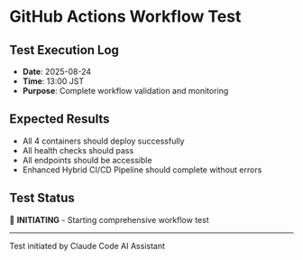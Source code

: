 # GitHub Actions Workflow Test

## Test Execution Log
- **Date**: 2025-08-24
- **Time**: 13:00 JST
- **Purpose**: Complete workflow validation and monitoring

## Expected Results
- All 4 containers should deploy successfully
- All health checks should pass
- All endpoints should be accessible
- Enhanced Hybrid CI/CD Pipeline should complete without errors

## Test Status
🔄 **INITIATING** - Starting comprehensive workflow test

---
Test initiated by Claude Code AI Assistant